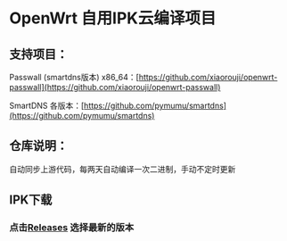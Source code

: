 # OpenWrt 自用IPK云编译项目

## 支持项目：

Passwall (smartdns版本) x86_64：[https://github.com/xiaorouji/openwrt-passwall](https://github.com/xiaorouji/openwrt-passwall)

SmartDNS 各版本：[https://github.com/pymumu/smartdns](https://github.com/pymumu/smartdns)

## 仓库说明：

自动同步上游代码，每两天自动编译一次二进制，手动不定时更新

## IPK下载
### 点击[Releases](https://github.com/uixsj/openwrt-ipk/releases) 选择最新的版本
